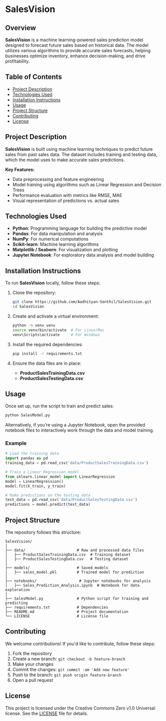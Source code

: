 # SalesVision

## Overview
**SalesVision** is a machine learning-powered sales prediction model designed to forecast future sales based on historical data. The model utilizes various algorithms to provide accurate sales forecasts, helping businesses optimize inventory, enhance decision-making, and drive profitability.

## Table of Contents
- [Project Description](#project-description)
- [Technologies Used](#technologies-used)
- [Installation Instructions](#installation-instructions)
- [Usage](#usage)
- [Project Structure](#project-structure)
- [Contributing](#contributing)
- [License](#license)

## Project Description
**SalesVision** is built using machine learning techniques to predict future sales from past sales data. The dataset includes training and testing data, which the model uses to make accurate sales predictions.

**Key Features:**
- Data preprocessing and feature engineering
- Model training using algorithms such as Linear Regression and Decision Trees
- Performance evaluation with metrics like RMSE, MAE
- Visual representation of predictions vs. actual sales

## Technologies Used
- **Python**: Programming language for building the predictive model
- **Pandas**: For data manipulation and analysis
- **NumPy**: For numerical computations
- **Scikit-learn**: Machine learning algorithms
- **Matplotlib / Seaborn**: For visualization and plotting
- **Jupyter Notebook**: For exploratory data analysis and model building

## Installation Instructions
To run **SalesVision** locally, follow these steps:

1. Clone the repository:
   ```bash
   git clone https://github.com/Aadhityan-Senthil/SalesVision.git
   cd SalesVision
   ```

2. Create and activate a virtual environment:
   ```bash
   python -m venv venv
   source venv/bin/activate  # For Linux/Mac
   venv\Scripts\activate     # For Windows
   ```

3. Install the required dependencies:
   ```bash
   pip install -r requirements.txt
   ```

4. Ensure the data files are in place:
   - **ProductSalesTrainingData.csv**
   - **ProductSalesTestingData.csv**

## Usage
Once set up, run the script to train and predict sales:

```bash
python SalesModel.py
```

Alternatively, if you're using a Jupyter Notebook, open the provided notebook files to interactively work through the data and model training.

### Example

```python
# Load the training data
import pandas as pd
training_data = pd.read_csv('data/ProductSalesTrainingData.csv')

# Train a Linear Regression model
from sklearn.linear_model import LinearRegression
model = LinearRegression()
model.fit(X_train, y_train)

# Make predictions on the testing data
test_data = pd.read_csv('data/ProductSalesTestingData.csv')
predictions = model.predict(test_data)
```

## Project Structure
The repository follows this structure:

```
SalesVision/
│
├── data/                       # Raw and processed data files
│   ├── ProductSalesTrainingData.csv  # Training dataset
│   ├── ProductSalesTestingData.csv   # Testing dataset
│
├── models/                     # Saved models
│   ├── sales_model.pkl         # Trained model for prediction
│
├── notebooks/                   # Jupyter notebooks for analysis
│   ├── Sales_Prediction_Analysis.ipynb  # Notebook for data exploration
│
├── SalesModel.py               # Python script for training and predicting
├── requirements.txt            # Dependencies
├── README.md                   # Project documentation
└── LICENSE                     # License file
```

## Contributing
We welcome contributions! If you'd like to contribute, follow these steps:
1. Fork the repository
2. Create a new branch: `git checkout -b feature-branch`
3. Make your changes
4. Commit the changes: `git commit -am 'Add new feature'`
5. Push to the branch: `git push origin feature-branch`
6. Open a pull request

## License
This project is licensed under the Creative Commons Zero v1.0 Universal license. See the [LICENSE](LICENSE) file for details.
